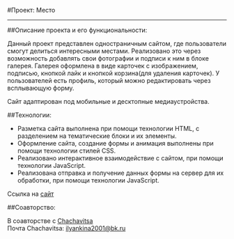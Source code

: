 #Проект: Место
___
##Описание проекта и его функциональности:

  Данный проект представлен одностраничным сайтом, где пользователи смогут делиться интересными местами. Реализовано это через возможность добавлять свои фотографии и подписи к ним в блоке галерея. Галерея оформлена в виде карточек с изображением, подписью, кнопкой лайк и кнопкой корзина(для удаления карточек). У пользователей есть профиль, который можно редактировать через всплывающую форму.

  Сайт адаптирован под мобильные и десктопные медиаустройства.

##Технологии:

 * Разметка сайта выполнена при помощи технологии HTML, с разделением на тематические блоки и их элементы.
 * Оформление сайта, создание формы и анимация выполнены при помощи технологии стилей CSS.
 * Реализовано интерактивное взаимодействие с сайтом, при помощи технологии JavaScript.
 * Реализована отправка и получение данных формы на сервер для их обработки, при помощи технологии JavaScript.


Ссылка на [сайт](https://olja-tjan.github.io/mesto-project/ "Место")

##Соавторство:

В соавторстве с [Chachavitsa](https://github.com/Chachavitsa678)\
Почта Chachavitsa: ilyankina2001@bk.ru
